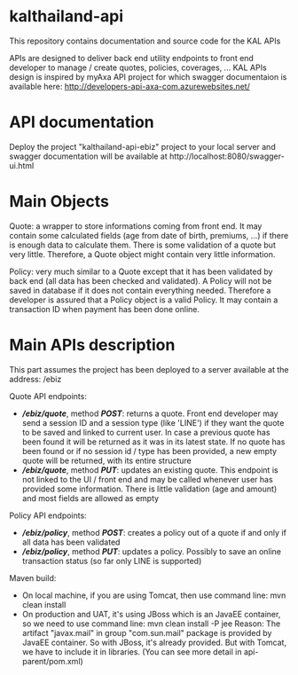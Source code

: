 # kalthailand-api
This repository contains documentation and source code for the KAL APIs

APIs are designed to deliver back end utility endpoints to front end developer to manage / create quotes, policies, coverages, ...
KAL APIs design is inspired by myAxa API project for which swagger documentaion is available here: http://developers-api-axa-com.azurewebsites.net/

# API documentation
Deploy the project "kalthailand-api-ebiz" project to your local server and swagger documentation will be available at http://localhost:8080/swagger-ui.html

# Main Objects
Quote: a wrapper to store informations coming from front end. It may contain some calculated fields (age from date of birth, premiums, ...) if there is enough data to calculate them. There is some validation of a quote but very little. Therefore, a Quote object might contain very little information.

Policy: very much similar to a Quote except that it has been validated by back end (all data has been checked and validated). A Policy will not be saved in database if it does not contain everything needed. Therefore a developer is assured that a Policy object is a valid Policy. It may contain a transaction ID when payment has been done online.

# Main APIs description
This part assumes the project has been deployed to a server available at the address: /ebiz

Quote API endpoints:
- **_/ebiz/quote_**, method **_POST_**: returns a quote. Front end developer may send a session ID and a session type (like 'LINE') if they want the quote to be saved and linked to current user. In case a previous quote has been found it will be returned as it was in its latest state. If no quote has been found or if no session id / type has been provided, a new empty quote will be returned, with its entire structure
- **_/ebiz/quote_**, method **_PUT_**: updates an existing quote. This endpoint is not linked to the UI / front end and may be called whenever user has provided some information. There is little validation (age and amount) and most fields are allowed as empty

Policy API endpoints:
- **_/ebiz/policy_**, method **_POST_**: creates a policy out of a quote if and only if all data has been validated
- **_/ebiz/policy_**, method **_PUT_**: updates a policy. Possibly to save an online transaction status (so far only LINE is supported)

Maven build:
- On local machine, if you are using Tomcat, then use command line:
  mvn clean install
- On production and UAT, it's using JBoss which is an JavaEE container, so we need to use command line:
  mvn clean install -P jee
Reason:
The artifact "javax.mail" in group "com.sun.mail" package is provided by JavaEE container. So with JBoss, it's already provided. But with Tomcat, we have to include it in libraries.
(You can see more detail in api-parent/pom.xml)